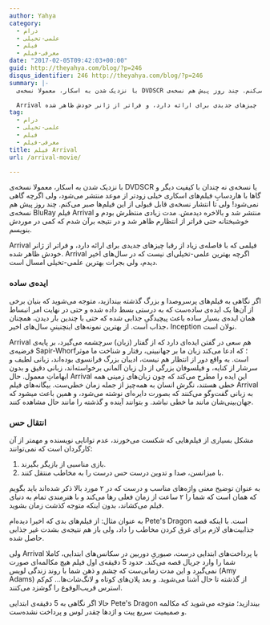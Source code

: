 ```yaml
---
author: Yahya
category:
  - درام
  - علمی-تخیلی
  - فیلم
  - معرفی-فیلم
date: "2017-02-05T09:42:03+00:00"
guid: http://theyahya.com/blog/?p=246
disqus_identifier: 246 http://theyahya.com/blog/?p=246
summary: |-
  با نزدیک شدن به اسکار، معمولا نسخه‌ی DVDSCR یا نسخه‌ی نه چندان با کیفیت دیگر و گاها با هاردسابِ فیلم‌های اسکاری خیلی زودتر از موعد منتشر می‌شود، ولی اگرچه گاهی نمی‌شود! ولی تا انتشار نسخه‌ی قابل قبولی از این فیلم‌ها صبر می‌کنم. چند روز پیش هم نسخه‌ی BluRay فیلم Arrival منتشر شد و بالاخره دیدمش. مدت زیادی منتظرش بودم و خوشبختانه حتی فراتر از انتظارم ظاهر شد و در نتیجه برآن شدم که کمی در موردش بنویسم.

  Arrival فیلمی که با فاصله‌ی زیاد از رقبا چیزهای جدیدی برای ارائه دارد، و فراتر از ژانر خودش ظاهر شده. Arrival اگرچه بهترین علمی-تخیلی‌ای نیست که در سال‌های اخیر دیدم، ولی بجرات بهترین علمی-تخیلی امسال است.
tag:
  - درام
  - علمی-تخیلی
  - فیلم
  - معرفی-فیلم
title: فیلم Arrival
url: /arrival-movie/

---
```

با نزدیک شدن به اسکار، معمولا نسخه‌ی DVDSCR یا نسخه‌ی نه چندان با کیفیت دیگر و گاها با هاردسابِ فیلم‌های اسکاری خیلی زودتر از موعد منتشر می‌شود، ولی اگرچه گاهی نمی‌شود! ولی تا انتشار نسخه‌ی قابل قبولی از این فیلم‌ها صبر می‌کنم. چند روز پیش هم نسخه‌ی BluRay فیلم Arrival منتشر شد و بالاخره دیدمش. مدت زیادی منتظرش بودم و خوشبختانه حتی فراتر از انتظارم ظاهر شد و در نتیجه برآن شدم که کمی در موردش بنویسم.

Arrival فیلمی که با فاصله‌ی زیاد از رقبا چیزهای جدیدی برای ارائه دارد، و فراتر از ژانر خودش ظاهر شده. Arrival اگرچه بهترین علمی-تخیلی‌ای نیست که در سال‌های اخیر دیدم، ولی بجرات بهترین علمی-تخیلی امسال است.

### ایده‌ی ساده

اگر نگاهی به فیلم‌های پرسروصدا و بزرگ گذشته بیندازید، متوجه می‌شوید که بنیان برخی از آن‌ها یک ایده‌ی ساده‌ست که به درستی بسط داده شده و حتی در نهایت امر انبساط همان ایده‌ی بسیار ساده باعث پیچیدگیِ جذابی شده که حتی با چندین بار دیدن، همچنان جذاب است. از بهترین نمونه‌های اینچنینیِ سال‌‌های اخیر، Inception نولان است.

Arrival هم سعی در گفتن ایده‌ای دارد که از گفتار (زبان) سرچشمه می‌گیرد، بر پایه‌ی فرضیه‌ی Sapir-Whorf؛ که ادعا می‌کند زبان ما بر جهانبینی، رفتار و شناخت ما موثر است. به واقع دور از انتظار هم نیست، ادیبان بزرگ فرانسوی بوده‌اند، زبانی لطیف و سرشار از کنایه، و فیلسوفان بزرگی از دل زبان آلمانی برخواسته‌اند، زبانی دقیق و بدون ابهاماتِ معمول. حال Arrival این ایده را مطرح می‌کند که چون زبان‌های زمینی همه خطی هستند، نگرش انسان به همه‌چیز از جمله زمان خطی‌ست. بیگانه‌های فیلم Arrival به زبانی گفت‌وگو می‌کنند که بصورت دایره‌ای نوشته می‌شود، و همین باعث میشود که جهان‌بینی‌شان مانند ما خطی نباشد. و بتوانند آینده و گذشته را مانند حال مشاهده کنند.

### انتقال حس

مشکل بسیاری از فیلم‌هایی که شکست می‌خورند، عدم توانایی نویسنده و مهمتر از آن کارگردان است که نمی‌توانند:

1. بازی مناسبی از بازیگر بگیرند.
1. با میزانسن، صدا و تدوین درست حس درست را به مخاطب منتقل کنند.

به عنوان توضیح معنی واژه‌های مناسب و درست که در ۲ مورد بالا ذکر شده‌اند باید بگویم که همان است که شما را ۲ ساعت از زمان فعلی رها می‌کند و با هنرمندی تمام به دنیای فیلم می‌کشاند، بدون اینکه متوجه کذشت زمان بشوید.

به عنوان مثال: از فیلم‌های بدی که اخیرا دیده‌ام Pete's Dragon است. با اینکه قصه جذابیت‌های لازم برای غرق کردن مخاطب را داد، ولی باز هم نتیجه‌ی بشدت غیر جذابی حاصل شده.

ولی Arrival با پرداخت‌های ابتدایی درست، صبوریِ دوربین در سکانس‌های ابتدایی، کاملا شما را وارد جریال قصه می‌کند. حدود 5 دقیقه‌ی اول فیلم هیچ مکالمه‌ای صورت نمی‌گیرد و این مدت زمانی‌ست که چشم و ذهن شما با روند زندگی لویس (Amy Adams) از گذشته تا حال آشنا می‌شوید. و بعد پلان‌های کوتاه و لانگ‌شات‌ها... کم‌کم استرس قریب‌الوقوع را گوشزد می‌کنند.

حالا اگر نگاهی به 5 دقیقه‌ی ابتدایی Pete's Dragon بیندازید؛ متوجه می‌شوید که مکالمه‌ و صمیمیت سریع پیت و اژدها چقدر لوس و پرداخت نشده‌ست.
